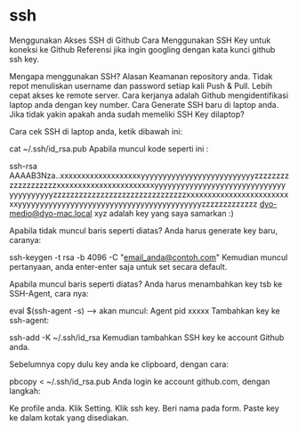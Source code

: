 # ssh
Menggunakan Akses SSH di Github
Cara Menggunakan SSH Key untuk koneksi ke Github
Referensi jika ingin googling dengan kata kunci github ssh key.

Mengapa menggunakan SSH?
Alasan Keamanan repository anda.
Tidak repot menuliskan username dan password setiap kali Push & Pull.
Lebih cepat akses ke remote server.
Cara kerjanya adalah Github mengidentifikasi laptop anda dengan key number.
Cara Generate SSH baru di laptop anda.
Jika tidak yakin apakah anda sudah memeliki SSH Key dilaptop?

Cara cek SSH di laptop anda, ketik dibawah ini:

cat ~/.ssh/id_rsa.pub
Apabila muncul kode seperti ini :

ssh-rsa AAAAB3Nza..xxxxxxxxxxxxxxxxxxxyyyyyyyyyyyyyyyyyyyyyyyyyyzzzzzzzzzzzzzzzzzzzxxxxxxxxxxxxxxxxxxxxxxxyyyyyyyyyyyyyyyyyyyyyyyyyyyyyyyyyyyyyyyyzzzzzzzzzzzzzzzzzzzzzzzzzzzzzzzxxxxxxxxxxxxxxxxxxxxxxxxxxyyyyyyyyyyyyyyyyyyyyyyyyyyyyyyyyyyyyyyyyyyzzzzzzzzzzzzz dyo-medio@dyo-mac.local
xyz adalah key yang saya samarkan :)

Apabila tidak muncul baris seperti diatas?
Anda harus generate key baru, caranya:

ssh-keygen -t rsa -b 4096 -C "email_anda@contoh.com"
Kemudian muncul pertanyaan, anda enter-enter saja untuk set secara default.

Apabila muncul baris seperti diatas?
Anda harus menambahkan key tsb ke SSH-Agent, cara nya:

eval $(ssh-agent -s)
--> akan muncul: Agent pid xxxxx
Tambahkan key ke ssh-agent:

ssh-add -K ~/.ssh/id_rsa
Kemudian tambahkan SSH key ke account Github anda.

Sebelumnya copy dulu key anda ke clipboard, dengan cara:

pbcopy < ~/.ssh/id_rsa.pub
Anda login ke account github.com, dengan langkah:

Ke profile anda.
Klik Setting.
Klik ssh key.
Beri nama pada form.
Paste key ke dalam kotak yang disediakan.
